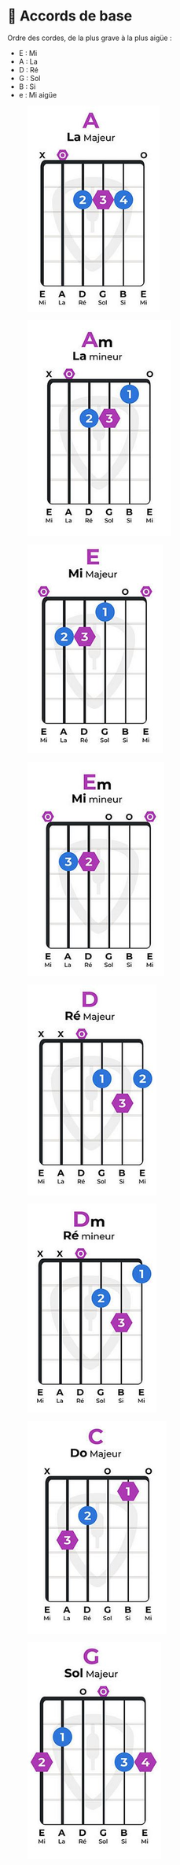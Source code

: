 # 🎼 Accords de base

Ordre des cordes, de la plus grave à la plus aigüe :&#x20;

* E : Mi
* A : La
* D : Ré
* G : Sol
* B : Si
* e : Mi aigüe



<div>

<figure><img src="../.gitbook/assets/A.JPG" alt=""><figcaption></figcaption></figure>

 

<figure><img src="../.gitbook/assets/Am.JPG" alt=""><figcaption></figcaption></figure>

 

<figure><img src="../.gitbook/assets/E.JPG" alt=""><figcaption></figcaption></figure>

 

<figure><img src="../.gitbook/assets/Em.JPG" alt=""><figcaption></figcaption></figure>

</div>

<div>

<figure><img src="../.gitbook/assets/D.JPG" alt=""><figcaption></figcaption></figure>

 

<figure><img src="../.gitbook/assets/Dm.JPG" alt=""><figcaption></figcaption></figure>

 

<figure><img src="../.gitbook/assets/C.JPG" alt=""><figcaption></figcaption></figure>

 

<figure><img src="../.gitbook/assets/G.JPG" alt=""><figcaption></figcaption></figure>

</div>
